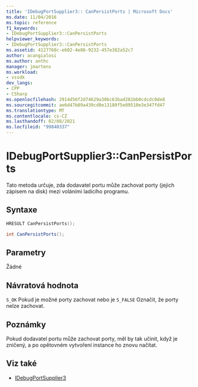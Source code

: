 ```yaml
---
title: 'IDebugPortSupplier3:: CanPersistPorts | Microsoft Docs'
ms.date: 11/04/2016
ms.topic: reference
f1_keywords:
- IDebugPortSupplier3::CanPersistPorts
helpviewer_keywords:
- IDebugPortSupplier3::CanPersistPorts
ms.assetid: 4127760c-e602-4e86-9232-457e382a52c7
author: acangialosi
ms.author: anthc
manager: jmartens
ms.workload:
- vssdk
dev_langs:
- CPP
- CSharp
ms.openlocfilehash: 2914d56f2d74629a30bc63bad281bb0cdcdc0de8
ms.sourcegitcommit: ae6d47b09a439cd0e13180f5e89510e3e347fd47
ms.translationtype: MT
ms.contentlocale: cs-CZ
ms.lasthandoff: 02/08/2021
ms.locfileid: "99840337"
---
```

# <a name="idebugportsupplier3canpersistports"></a>IDebugPortSupplier3::CanPersistPorts
Tato metoda určuje, zda dodavatel portu může zachovat porty (jejich zápisem na disk) mezi voláními ladicího programu.

## <a name="syntax"></a>Syntaxe

```cpp
HRESULT CanPersistPorts();
```

```csharp
int CanPersistPorts();
```

## <a name="parameters"></a>Parametry
 Žádné

## <a name="return-value"></a>Návratová hodnota
 `S_OK` Pokud je možné porty zachovat nebo je `S_FALSE` Označit, že porty nelze zachovat.

## <a name="remarks"></a>Poznámky
 Pokud dodavatel portu může zachovat porty, měl by tak učinit, když je zničený, a po opětovném vytvoření instance ho znovu načítat.

## <a name="see-also"></a>Viz také
- [IDebugPortSupplier3](../../../extensibility/debugger/reference/idebugportsupplier3.md)
